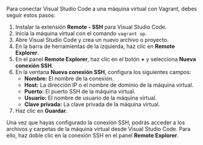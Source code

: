 Para conectar Visual Studio Code a una máquina virtual con Vagrant, debes seguir estos pasos:

1. Instalar la extensión **Remote - SSH** para Visual Studio Code.
2. Inicia la máquina virtual con el comando `vagrant up`.
3. Abre Visual Studio Code y crea un nuevo archivo o proyecto.
4. En la barra de herramientas de la izquierda, haz clic en **Remote Explorer**.
5. En el panel **Remote Explorer**, haz clic en el botón **+** y selecciona **Nueva conexión SSH**.
6. En la ventana **Nueva conexión SSH**, configura los siguientes campos:
    * **Nombre:** El nombre de la conexión.
    * **Host:** La dirección IP o el nombre de dominio de la máquina virtual.
    * **Puerto:** El puerto SSH de la máquina virtual.
    * **Usuario:** El nombre de usuario de la máquina virtual.
    * **Clave privada:** La clave privada de la máquina virtual.
7. Haz clic en **Guardar**.

Una vez que hayas configurado la conexión SSH, podrás acceder a los archivos y carpetas de la máquina virtual desde Visual Studio Code. Para ello, haz doble clic en la conexión SSH en el panel **Remote Explorer**.

